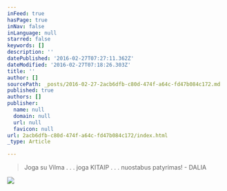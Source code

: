 ```yaml
---
inFeed: true
hasPage: true
inNav: false
inLanguage: null
starred: false
keywords: []
description: ''
datePublished: '2016-02-27T07:27:11.362Z'
dateModified: '2016-02-27T07:18:26.303Z'
title: ''
author: []
sourcePath: _posts/2016-02-27-2acb6dfb-c80d-474f-a64c-fd47b084c172.md
published: true
authors: []
publisher:
  name: null
  domain: null
  url: null
  favicon: null
url: 2acb6dfb-c80d-474f-a64c-fd47b084c172/index.html
_type: Article

---
```

> Joga su Vilma . . . joga KITAIP . . . nuostabus patyrimas! - DALIA

![](https://the-grid-user-content.s3-us-west-2.amazonaws.com/77a92e08-2f16-4e2e-a13d-63a34eda0e82.jpg)